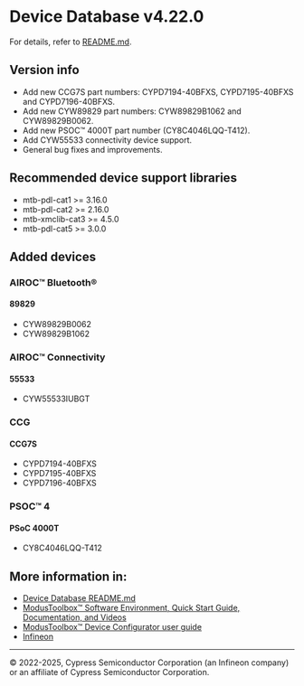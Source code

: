 # Device Database v4.22.0
For details, refer to [README.md](./README.md).

## Version info
* Add new CCG7S part numbers: CYPD7194-40BFXS, CYPD7195-40BFXS and CYPD7196-40BFXS.
* Add new CYW89829 part numbers: CYW89829B1062 and CYW89829B0062.
* Add new PSOC™ 4000T part number (CY8C4046LQQ-T412).
* Add CYW55533 connectivity device support.
* General bug fixes and improvements.

## Recommended device support libraries
* mtb-pdl-cat1 >= 3.16.0
* mtb-pdl-cat2 >= 2.16.0
* mtb-xmclib-cat3 >= 4.5.0
* mtb-pdl-cat5 >= 3.0.0

## Added devices
### AIROC™ Bluetooth®
#### 89829
* CYW89829B0062
* CYW89829B1062

### AIROC™ Connectivity
#### 55533
* CYW55533IUBGT

### CCG
#### CCG7S
* CYPD7194-40BFXS
* CYPD7195-40BFXS
* CYPD7196-40BFXS

### PSOC™ 4
#### PSoC 4000T
* CY8C4046LQQ-T412



## More information in:
* [Device Database README.md](./README.md)
* [ModusToolbox™ Software Environment, Quick Start Guide, Documentation, and Videos](https://www.infineon.com/cms/en/design-support/tools/sdk/modustoolbox-software)
* [ModusToolbox™ Device Configurator user guide](https://www.infineon.com/ModusToolboxDeviceConfig)
* [Infineon](https://www.infineon.com)

---
© 2022-2025, Cypress Semiconductor Corporation (an Infineon company) or an affiliate of Cypress Semiconductor Corporation.
